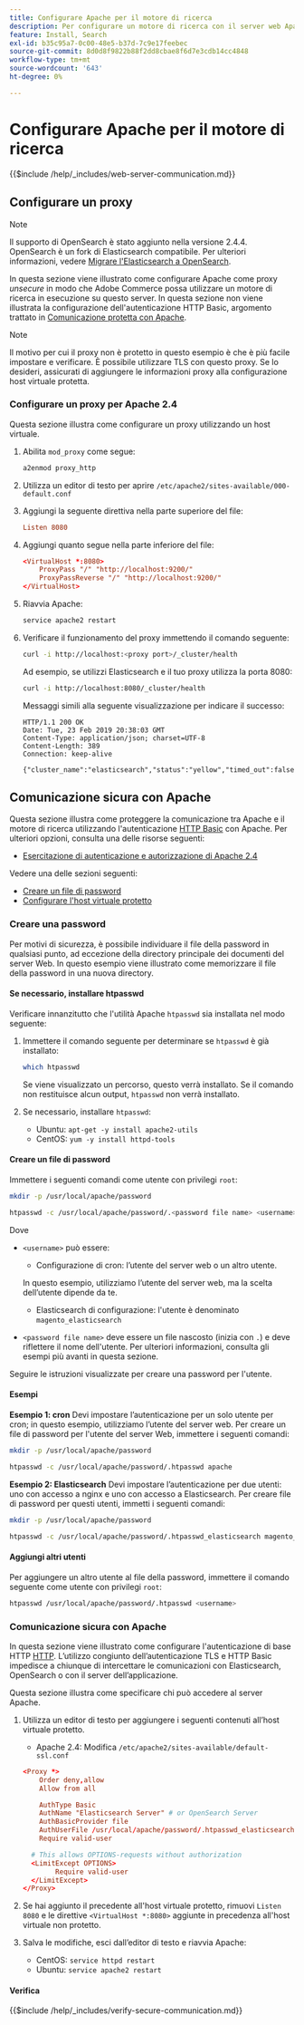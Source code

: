 ```yaml
---
title: Configurare Apache per il motore di ricerca
description: Per configurare un motore di ricerca con il server web Apache per le installazioni locali di Adobe Commerce, segui la procedura riportata di seguito.
feature: Install, Search
exl-id: b35c95a7-0c00-48e5-b37d-7c9e17feebec
source-git-commit: 8d0d8f9822b88f2dd8cbae8f6d7e3cdb14cc4848
workflow-type: tm+mt
source-wordcount: '643'
ht-degree: 0%

---
```


# Configurare Apache per il motore di ricerca

{{$include /help/_includes/web-server-communication.md}}

## Configurare un proxy

>[!NOTE]
>
>Il supporto di OpenSearch è stato aggiunto nella versione 2.4.4. OpenSearch è un fork di Elasticsearch compatibile. Per ulteriori informazioni, vedere [Migrare l&#39;Elasticsearch a OpenSearch](../../../upgrade/prepare/opensearch-migration.md).

In questa sezione viene illustrato come configurare Apache come proxy *unsecure* in modo che Adobe Commerce possa utilizzare un motore di ricerca in esecuzione su questo server. In questa sezione non viene illustrata la configurazione dell&#39;autenticazione HTTP Basic, argomento trattato in [Comunicazione protetta con Apache](#secure-communication-with-apache).

>[!NOTE]
>
>Il motivo per cui il proxy non è protetto in questo esempio è che è più facile impostare e verificare. È possibile utilizzare TLS con questo proxy. Se lo desideri, assicurati di aggiungere le informazioni proxy alla configurazione host virtuale protetta.

### Configurare un proxy per Apache 2.4

Questa sezione illustra come configurare un proxy utilizzando un host virtuale.

1. Abilita `mod_proxy` come segue:

   ```bash
   a2enmod proxy_http
   ```

1. Utilizza un editor di testo per aprire `/etc/apache2/sites-available/000-default.conf`
1. Aggiungi la seguente direttiva nella parte superiore del file:

   ```conf
   Listen 8080
   ```

1. Aggiungi quanto segue nella parte inferiore del file:

   ```conf
   <VirtualHost *:8080>
       ProxyPass "/" "http://localhost:9200/"
       ProxyPassReverse "/" "http://localhost:9200/"
   </VirtualHost>
   ```

1. Riavvia Apache:

   ```bash
   service apache2 restart
   ```

1. Verificare il funzionamento del proxy immettendo il comando seguente:

   ```bash
   curl -i http://localhost:<proxy port>/_cluster/health
   ```

   Ad esempio, se utilizzi Elasticsearch e il tuo proxy utilizza la porta 8080:

   ```bash
   curl -i http://localhost:8080/_cluster/health
   ```

   Messaggi simili alla seguente visualizzazione per indicare il successo:

   ```terminal
   HTTP/1.1 200 OK
   Date: Tue, 23 Feb 2019 20:38:03 GMT
   Content-Type: application/json; charset=UTF-8
   Content-Length: 389
   Connection: keep-alive
   
   {"cluster_name":"elasticsearch","status":"yellow","timed_out":false,"number_of_nodes":1,"number_of_data_nodes":1,"active_primary_shards":5,"active_shards":5,"relocating_shards":0,"initializing_shards":0,"unassigned_shards":5,"delayed_unassigned_shards":0,"number_of_pending_tasks":0,"number_of_in_flight_fetch":0,"task_max_waiting_in_queue_millis":0,"active_shards_percent_as_number":50.0}
   ```

## Comunicazione sicura con Apache

Questa sezione illustra come proteggere la comunicazione tra Apache e il motore di ricerca utilizzando l&#39;autenticazione [HTTP Basic](https://datatracker.ietf.org/doc/html/rfc2617) con Apache. Per ulteriori opzioni, consulta una delle risorse seguenti:

* [Esercitazione di autenticazione e autorizzazione di Apache 2.4](https://httpd.apache.org/docs/2.4/howto/auth.html)

Vedere una delle sezioni seguenti:

* [Creare un file di password](#create-a-password)
* [Configurare l&#39;host virtuale protetto](#secure-communication-with-apache)

### Creare una password

Per motivi di sicurezza, è possibile individuare il file della password in qualsiasi punto, ad eccezione della directory principale dei documenti del server Web. In questo esempio viene illustrato come memorizzare il file della password in una nuova directory.

#### Se necessario, installare htpasswd

Verificare innanzitutto che l&#39;utilità Apache `htpasswd` sia installata nel modo seguente:

1. Immettere il comando seguente per determinare se `htpasswd` è già installato:

   ```bash
   which htpasswd
   ```

   Se viene visualizzato un percorso, questo verrà installato. Se il comando non restituisce alcun output, `htpasswd` non verrà installato.

1. Se necessario, installare `htpasswd`:

   * Ubuntu: `apt-get -y install apache2-utils`
   * CentOS: `yum -y install httpd-tools`

#### Creare un file di password

Immettere i seguenti comandi come utente con privilegi `root`:

```bash
mkdir -p /usr/local/apache/password
```

```bash
htpasswd -c /usr/local/apache/password/.<password file name> <username>
```

Dove

* `<username>` può essere:

   * Configurazione di cron: l’utente del server web o un altro utente.

  In questo esempio, utilizziamo l’utente del server web, ma la scelta dell’utente dipende da te.

   * Elasticsearch di configurazione: l&#39;utente è denominato `magento_elasticsearch`

* `<password file name>` deve essere un file nascosto (inizia con `.`) e deve riflettere il nome dell&#39;utente. Per ulteriori informazioni, consulta gli esempi più avanti in questa sezione.

Seguire le istruzioni visualizzate per creare una password per l&#39;utente.

#### Esempi

**Esempio 1: cron**
Devi impostare l’autenticazione per un solo utente per cron; in questo esempio, utilizziamo l’utente del server web. Per creare un file di password per l&#39;utente del server Web, immettere i seguenti comandi:

```bash
mkdir -p /usr/local/apache/password
```

```bash
htpasswd -c /usr/local/apache/password/.htpasswd apache
```

**Esempio 2: Elasticsearch**
Devi impostare l’autenticazione per due utenti: uno con accesso a nginx e uno con accesso a Elasticsearch. Per creare file di password per questi utenti, immetti i seguenti comandi:

```bash
mkdir -p /usr/local/apache/password
```

```bash
htpasswd -c /usr/local/apache/password/.htpasswd_elasticsearch magento_elasticsearch
```

#### Aggiungi altri utenti

Per aggiungere un altro utente al file della password, immettere il comando seguente come utente con privilegi `root`:

```bash
htpasswd /usr/local/apache/password/.htpasswd <username>
```

### Comunicazione sicura con Apache

In questa sezione viene illustrato come configurare l&#39;autenticazione di base HTTP [HTTP](https://httpd.apache.org/docs/2.2/howto/auth.html). L’utilizzo congiunto dell’autenticazione TLS e HTTP Basic impedisce a chiunque di intercettare le comunicazioni con Elasticsearch, OpenSearch o con il server dell’applicazione.

Questa sezione illustra come specificare chi può accedere al server Apache.

1. Utilizza un editor di testo per aggiungere i seguenti contenuti all’host virtuale protetto.

   * Apache 2.4: Modifica `/etc/apache2/sites-available/default-ssl.conf`

   ```conf
   <Proxy *>
       Order deny,allow
       Allow from all
   
       AuthType Basic
       AuthName "Elasticsearch Server" # or OpenSearch Server
       AuthBasicProvider file
       AuthUserFile /usr/local/apache/password/.htpasswd_elasticsearch
       Require valid-user
   
     # This allows OPTIONS-requests without authorization
     <LimitExcept OPTIONS>
           Require valid-user
     </LimitExcept>
   </Proxy>
   ```

1. Se hai aggiunto il precedente all&#39;host virtuale protetto, rimuovi `Listen 8080` e le direttive `<VirtualHost *:8080>` aggiunte in precedenza all&#39;host virtuale non protetto.

1. Salva le modifiche, esci dall’editor di testo e riavvia Apache:

   * CentOS: `service httpd restart`
   * Ubuntu: `service apache2 restart`

#### Verifica

{{$include /help/_includes/verify-secure-communication.md}}
